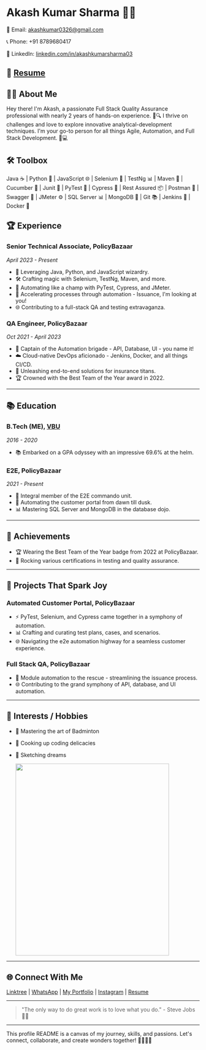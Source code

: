 # Akash Kumar Sharma 😶‍🌫️


📧 Email: akashkumar0326@gmail.com 

📞 Phone: +91 8789680417

🔗 LinkedIn: [linkedin.com/in/akashkumarsharma03](https://www.linkedin.com/in/akashkumarsharma03/)

📝 [Resume](https://in.docworkspace.com/d/sIDb1h-DcAfKN2qYG)
---

## 👨‍💻 About Me

Hey there! I'm Akash, a passionate Full Stack Quality Assurance professional with nearly 2 years of hands-on experience. 🧪🔍 I thrive on challenges and love to explore innovative analytical-development techniques. I'm your go-to person for all things Agile, Automation, and Full Stack Development. 💼💻

## 🛠️ Toolbox

Java ☕ | Python 🐍 | JavaScript 🌐 | Selenium 🌟 | TestNg 📊 | Maven 🧰 | Cucumber 🥒 | Junit 🧪 | PyTest 🐘 | Cypress 🌲 | Rest Assured 📦 | Postman 💌 | Swagger 🐾 | JMeter ⚙️ | SQL Server 📊 | MongoDB 🍃 | Git 📚 | Jenkins 🚀 | Docker 🐳

## 🏆 Experience

### Senior Technical Associate, PolicyBazaar
*April 2023 - Present*
- 🚀 Leveraging Java, Python, and JavaScript wizardry.
- 🛠️ Crafting magic with Selenium, TestNg, Maven, and more.
- 🤖 Automating like a champ with PyTest, Cypress, and JMeter.
- 🚀 Accelerating processes through automation - Issuance, I'm looking at you!
- 🌐 Contributing to a full-stack QA and testing extravaganza.

### QA Engineer, PolicyBazaar
*Oct 2021 - April 2023*
- 🚀 Captain of the Automation brigade - API, Database, UI - you name it!
- ☁️ Cloud-native DevOps aficionado - Jenkins, Docker, and all things CI/CD.
- 🚀 Unleashing end-to-end solutions for insurance titans.
- 🏆 Crowned with the Best Team of the Year award in 2022.

---

## 📚 Education

### B.Tech (ME), [VBU](https://www.vbu.ac.in/)
*2016 - 2020*
- 📚 Embarked on a GPA odyssey with an impressive 69.6% at the helm.

### E2E, PolicyBazaar
*2021 - Present*
- 🚀 Integral member of the E2E commando unit.
- 🚀 Automating the customer portal from dawn till dusk.
- 📊 Mastering SQL Server and MongoDB in the database dojo.

---

## 🏅 Achievements

- 🏆 Wearing the Best Team of the Year badge from 2022 at PolicyBazaar.
- 📜 Rocking various certifications in testing and quality assurance.

---

## 🚀 Projects That Spark Joy

### Automated Customer Portal, PolicyBazaar
- ⚡️ PyTest, Selenium, and Cypress came together in a symphony of automation.
- 📊 Crafting and curating test plans, cases, and scenarios.
- 🌐 Navigating the e2e automation highway for a seamless customer experience.

### Full Stack QA, PolicyBazaar
- 🚀 Module automation to the rescue - streamlining the issuance process.
- 🌐 Contributing to the grand symphony of API, database, and UI automation.

---
## 🎨 Interests / Hobbies

- 🏸 Mastering the art of Badminton
- 🍳 Cooking up coding delicacies
- 🎨 Sketching dreams
  
  <img src="https://github.com/iamakashkumar/iamakashkumar/assets/78015587/72782a1c-87bd-4969-8c76-3e775e1f09d9" style="width:400px; height:500px;">

---

## 🌐 Connect With Me

[Linktree](https://linktr.ee/akash0326) | [WhatsApp](https://wa.me/918789680417) | [My Portfolio](https://github.com/akashkumarsharma03/iamakashkumar/edit/main/README.md) | [Instagram](https://www.instagram.com/akashkumarsharma03) | [Resume](https://in.docworkspace.com/d/sIDb1h-DcAfKN2qYG)

---

> "The only way to do great work is to love what you do." - Steve Jobs 🚀🎉

---

This profile README is a canvas of my journey, skills, and passions. Let's connect, collaborate, and create wonders together! 🚀👨‍💻🎉
